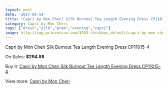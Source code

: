 ```yaml
---
layout: post
date: '2017-05-14'
title: "Capri by Mon Cheri Silk Burnout Tea Length Evening Dress CP11015-4"
category: Capri by Mon Cheri
tags: ["dress","silk","prom","evening","capri"]
image: http://img.princessan.com/3293-thickbox_default/capri-by-mon-cheri-silk-burnout-tea-length-evening-dress-cp11015-4.jpg
---
```

Capri by Mon Cheri Silk Burnout Tea Length Evening Dress CP11015-4

On Sales: **$294.88**
<a href="https://www.princessan.com/en/capri-by-mon-cheri/1528-capri-by-mon-cheri-silk-burnout-tea-length-evening-dress-cp11015-4.html"><amp-img layout="responsive" width="600" height="600" src="//img.princessan.com/3293-thickbox_default/capri-by-mon-cheri-silk-burnout-tea-length-evening-dress-cp11015-4.jpg" alt="Capri by Mon Cheri Silk Burnout Tea Length Evening Dress CP11015-4 0" /></a>
<a href="https://www.princessan.com/en/capri-by-mon-cheri/1528-capri-by-mon-cheri-silk-burnout-tea-length-evening-dress-cp11015-4.html"><amp-img layout="responsive" width="600" height="600" src="//img.princessan.com/3294-thickbox_default/capri-by-mon-cheri-silk-burnout-tea-length-evening-dress-cp11015-4.jpg" alt="Capri by Mon Cheri Silk Burnout Tea Length Evening Dress CP11015-4 1" /></a>

Buy it: [Capri by Mon Cheri Silk Burnout Tea Length Evening Dress CP11015-4](https://www.princessan.com/en/capri-by-mon-cheri/1528-capri-by-mon-cheri-silk-burnout-tea-length-evening-dress-cp11015-4.html "Capri by Mon Cheri Silk Burnout Tea Length Evening Dress CP11015-4")

View more: [Capri by Mon Cheri](https://www.princessan.com/en/13-capri-by-mon-cheri "Capri by Mon Cheri")